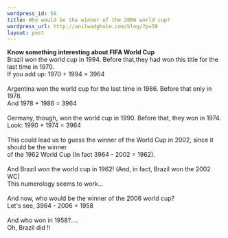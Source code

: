 ```yaml
--- 
wordpress_id: 58
title: Who would be the winner of the 2006 world cup?
wordpress_url: http://anilwadghule.com/blog/?p=58
layout: post
---
```

<strong>Know something interesting about FIFA World Cup<br /></strong>Brazil won the world cup in 1994. Before that,they had won this title for the last time in 1970.<br />If you add up: 1970 + 1994 = 3964<br /><br />Argentina won the world cup for the last time in 1986. Before that only in 1978.<br />And 1978 + 1986 = 3964<br /><br />Germany, though, won the world cup in 1990. Before that, they won in 1974.<br />Look: 1990 + 1974 = 3964<br /><br />This could lead us to guess the winner of the World Cup in 2002, since it should be the winner<br />of the 1962 World Cup (In fact 3964 - 2002 = 1962).<br /><br />And Brazil won the world cup in 1962! (And, in fact, Brazil won the 2002 WC)<br />This numerology seems to work...<br /><br />And now, who would be the winner of the 2006 world cup?<br />Let's see, 3964 - 2006 = 1958<br /><br />And who won in 1958?....<br />Oh, Brazil did !!
